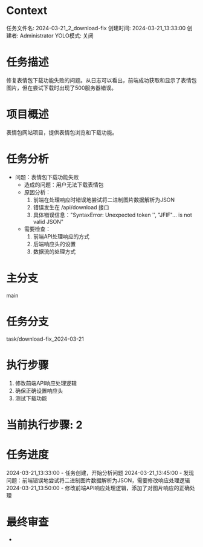 # Context
任务文件名: 2024-03-21_2_download-fix
创建时间: 2024-03-21_13:33:00
创建者: Administrator
YOLO模式: 关闭

# 任务描述
修复表情包下载功能失败的问题。从日志可以看出，前端成功获取和显示了表情包图片，但在尝试下载时出现了500服务器错误。

# 项目概述
表情包网站项目，提供表情包浏览和下载功能。

# 任务分析
- 问题：表情包下载功能失败
  - 造成的问题：用户无法下载表情包
  - 原因分析：
    1. 前端在处理响应时错误地尝试将二进制图片数据解析为JSON
    2. 错误发生在 /api/download 接口
    3. 具体错误信息："SyntaxError: Unexpected token '', "JFIF"... is not valid JSON"
  - 需要检查：
    1. 前端API处理响应的方式
    2. 后端响应头的设置
    3. 数据流的处理方式

# 主分支
main

# 任务分支
task/download-fix_2024-03-21

# 执行步骤
1. 修改前端API响应处理逻辑
2. 确保正确设置响应头
3. 测试下载功能

# 当前执行步骤: 2

# 任务进度
2024-03-21_13:33:00 - 任务创建，开始分析问题
2024-03-21_13:45:00 - 发现问题：前端错误地尝试将二进制图片数据解析为JSON，需要修改响应处理逻辑
2024-03-21_13:50:00 - 修改前端API响应处理逻辑，添加了对图片响应的正确处理

# 最终审查
- 